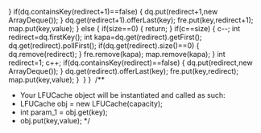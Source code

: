 }
if(dq.containsKey(redirect+1)==false)
{
dq.put(redirect+1,new ArrayDeque<Integer>());
}
dq.get(redirect+1).offerLast(key);
fre.put(key,redirect+1);
map.put(key,value);
}
else
{
if(size==0)
{
return;
}
if(c==size)
{
c--;
int redirect=dq.firstKey();
int kapa=dq.get(redirect).getFirst();
dq.get(redirect).pollFirst();
if(dq.get(redirect).size()==0)
{
dq.remove(redirect);
}
fre.remove(kapa);
map.remove(kapa);
}
int redirect=1;
c++;
if(dq.containsKey(redirect)==false)
{
dq.put(redirect,new ArrayDeque<Integer>());
}
dq.get(redirect).offerLast(key);
fre.put(key,redirect);
map.put(key,value);
}
​
}
}
​
/**
* Your LFUCache object will be instantiated and called as such:
* LFUCache obj = new LFUCache(capacity);
* int param_1 = obj.get(key);
* obj.put(key,value);
*/
```